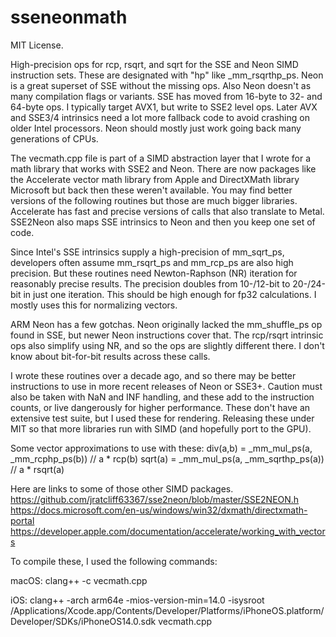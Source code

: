 # sseneonmath
MIT License.

High-precision ops for rcp, rsqrt, and sqrt for the SSE and Neon SIMD instruction sets.  These are designated with "hp" like _mm_rsqrthp_ps.  Neon is a great superset of SSE without the missing ops.  Also Neon doesn't as many compilation flags or variants.  SSE has moved from 16-byte to 32- and 64-byte ops.  I typically target AVX1, but write to SSE2 level ops.  Later AVX and SSE3/4 intrinsics need a lot more fallback code to avoid crashing on older Intel processors.  Neon should mostly just work going back many generations of CPUs.

The vecmath.cpp file is part of a SIMD abstraction layer that I wrote for a math library that works with SSE2 and Neon.  There are now packages like the Accelerate vector math library from Apple and DirectXMath library Microsoft but back then these weren't available.  You may find better versions of the following routines but those are much bigger libraries.  Accelerate has fast and precise versions of calls that also translate to Metal.  SSE2Neon also maps SSE intrinsics to Neon and then you keep one set of code.

Since Intel's SSE intrinsics supply a high-precision of mm_sqrt_ps, developers often assume mm_rsqrt_ps and mm_rcp_ps are also high precision.  But these routines need Newton-Raphson (NR) iteration for reasonably precise results.  The precision doubles from 10-/12-bit to 20-/24-bit in just one iteration.  This should be high enough for fp32 calculations.  I mostly uses this for normalizing vectors.

ARM Neon has a few gotchas.  Neon originally lacked the mm_shuffle_ps op found in SSE, but newer Neon instructions cover that.  The rcp/rsqrt intrinsic ops also simplify using NR, and so the ops are slightly different there.  I don't know about bit-for-bit results across these calls.

I wrote these routines over a decade ago, and so there may be better instructions to use in more recent releases of Neon or SSE3+.  Caution must also be taken with NaN and INF handling, and these add to the instruction counts, or live dangerously for higher performance.   These don't have an extensive test suite, but I used these for rendering.  Releasing these under MIT so that more libraries run with SIMD (and hopefully port to the GPU).

Some vector approximations to use with these:
div(a,b) = _mm_mul_ps(a, _mm_rcphp_ps(b))   // a * rcp(b) 
sqrt(a)  = _mm_mul_ps(a, _mm_sqrthp_ps(a))  // a * rsqrt(a)

Here are links to some of those other SIMD packages.
https://github.com/jratcliff63367/sse2neon/blob/master/SSE2NEON.h
https://docs.microsoft.com/en-us/windows/win32/dxmath/directxmath-portal
https://developer.apple.com/documentation/accelerate/working_with_vectors

To compile these, I used the following commands:

macOS:
clang++ -c vecmath.cpp 

iOS:
clang++ -arch arm64e -mios-version-min=14.0 -isysroot /Applications/Xcode.app/Contents/Developer/Platforms/iPhoneOS.platform/Developer/SDKs/iPhoneOS14.0.sdk vecmath.cpp





